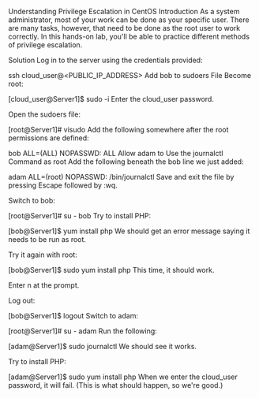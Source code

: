 Understanding Privilege Escalation in CentOS
Introduction
As a system administrator, most of your work can be done as your specific user. There are many tasks, however, that need to be done as the root user to work correctly. In this hands-on lab, you'll be able to practice different methods of privilege escalation.

Solution
Log in to the server using the credentials provided:

ssh cloud_user@<PUBLIC_IP_ADDRESS>
Add bob to sudoers File
Become root:

[cloud_user@Server1]$ sudo -i
Enter the cloud_user password.

Open the sudoers file:

[root@Server1]# visudo
Add the following somewhere after the root permissions are defined:

bob  ALL=(ALL)	NOPASSWD: ALL
Allow adam to Use the journalctl Command as root
Add the following beneath the bob line we just added:

adam  ALL=(root)  NOPASSWD: /bin/journalctl
Save and exit the file by pressing Escape followed by :wq.

Switch to bob:

[root@Server1]# su - bob
Try to install PHP:

[bob@Server1]$ yum install php
We should get an error message saying it needs to be run as root.

Try it again with root:

[bob@Server1]$ sudo yum install php
This time, it should work.

Enter n at the prompt.

Log out:

[bob@Server1]$ logout
Switch to adam:

[root@Server1]# su - adam
Run the following:

[adam@Server1]$ sudo journalctl
We should see it works.

Try to install PHP:

[adam@Server1]$ sudo yum install php
When we enter the cloud_user password, it will fail. (This is what should happen, so we're good.)
